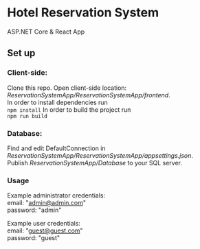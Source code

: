 # Hotel Reservation System

ASP.NET Core & React App

## Set up

### Client-side:

Clone this repo. 
Open client-side location: *ReservationSystemApp/ReservationSystemApp/frontend*.\
In order to install dependencies run\
```npm install```
In order to build the project run  
```npm run build```

### Database:

Find and edit DefaultConnection in *ReservationSystemApp/ReservationSystemApp/appsettings.json*.\
Publish *ReservationSystemApp/Database* to your SQL server.  

### Usage

Example administrator credentials:  
email: "admin@admin.com"  
password: "admin"  

Example user credentials:  
email: "guest@guest.com"  
password: "guest"  
